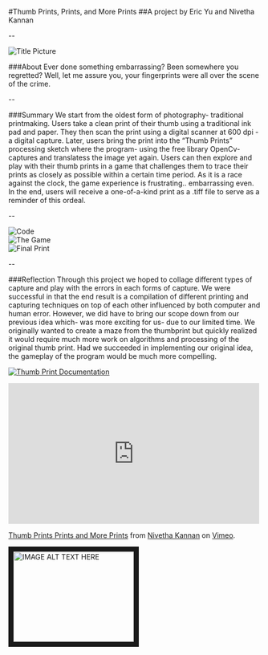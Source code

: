 #Thumb Prints, Prints, and More Prints
##A project by Eric Yu and Nivetha Kannan

--

![Title Picture](https://cloud.githubusercontent.com/assets/11213236/10031598/3a4ccd44-614c-11e5-8b3d-d45d65cae25b.JPG "Title Picture")<br /> 

###About
Ever done something embarrassing? Been somewhere you regretted? Well, let me assure you, your fingerprints were all over the scene of the crime.

--

###Summary
We start from the oldest form of photography- traditional printmaking. Users take a clean print of their thumb using a 
traditional ink pad and paper. They then scan the print using a digital scanner at 600 dpi - a digital capture. Later, users 
bring the print into the “Thumb Prints” processing sketch where the program- using the free library OpenCv- captures and 
translatess the image yet again. Users can then explore and play with their thumb prints in a game that challenges them to 
trace their prints as closely as possible within a certain time period. As it is a race against the clock, the game experience is frustrating.. embarrassing even. In the end, users will receive a one-of-a-kind print as a .tiff file to serve as a reminder of this ordeal. 

--

![Code](https://cloud.githubusercontent.com/assets/11213236/10031650/7a694d58-614c-11e5-92dc-afafc8e2d04b.png "Code")<br/>
![The Game](https://cloud.githubusercontent.com/assets/11213236/10031675/97b7cd12-614c-11e5-8dac-87c4f2da9a84.png "The Game")<br/>
![Final Print](https://cloud.githubusercontent.com/assets/11213236/10031565/0d014202-614c-11e5-9b59-a17cae7b927a.png "Final Print")<br/>




--


###Reflection
Through this project we hoped to collage different types of capture and play with the errors in each forms of capture. 
We were successful in that the end result is a compilation of different printing and capturing techniques on top of each 
other influenced by both computer and human error. However, we did have to bring our scope down from our previous idea 
which- was more exciting for us- due to our limited time. We originally wanted to create a maze from the thumbprint but 
quickly realized it would require much more work on algorithms and processing of the original thumb print. Had we succeeded 
in implementing our original idea, the gameplay of the program would be much more compelling.

[![Thumb Print Documentation](https://vimeo.com/140113281)](https://vimeo.com/140113281)

<iframe src="https://player.vimeo.com/video/140113281" width="500" height="281" frameborder="0" webkitallowfullscreen mozallowfullscreen allowfullscreen></iframe> <p><a href="https://vimeo.com/140113281">Thumb Prints Prints and More Prints</a> from <a href="https://vimeo.com/user16230218">Nivetha Kannan</a> on <a href="https://vimeo.com">Vimeo</a>.</p>


<a href="https://vimeo.com/140113281" target="_blank"><img src="https://cloud.githubusercontent.com/assets/11213236/10032925/4a1a7070-6154-11e5-884b-14a67c537575.png" 
alt="IMAGE ALT TEXT HERE" width="240" height="180" border="10" /></a>

